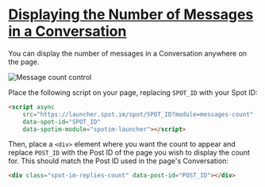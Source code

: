 # [Displaying the Number of Messages in a Conversation](comments-count-example.html)

You can display the number of messages in a Conversation anywhere on the page.

![Message count control](images/message-count.png)

Place the following script on your page, replacing `SPOT_ID` with your Spot ID:

```html
<script async
    src="https://launcher.spot.im/spot/SPOT_ID?module=messages-count"
    data-spot-id="SPOT_ID"
    data-spotim-module="spotim-launcher"></script>
```

Then, place a `<div>` element where you want the count to appear and replace `POST_ID` with the Post ID of the page you wish to display the count for. This should match the Post ID used in the page's Conversation:

```html
<div class="spot-im-replies-count" data-post-id="POST_ID"></div>
```
